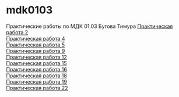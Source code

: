 # mdk0103
Практические работы по МДК 01.03 Бугова Тимура
<a href="pr02"> Практическая работа 2 </a>
<br>
<a href="pr4"> Практическая работа 4 </a>
<br>
<a href="pr5"> Практическая работа 5 </a>
<br>
<a href="pr9"> Практическая работа 9 </a>
<br>
<a href="pr12"> Практическая работа 12 </a>
<br>
<a href="pr15"> Практическая работа 15 </a>
<br>
<a href="pr16"> Практическая работа 16 </a>
<br>
<a href="pr18"> Практическая работа 18 </a>
<br>
<a href="pr19"> Практическая работа 19 </a>
<br>
<a href="pr22"> Практическая работа 22 </a>

